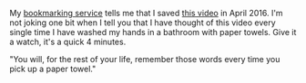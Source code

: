 <!--
.. title: Shake and Fold
.. slug: shake-and-fold
.. date: 2025-07-20 06:25:01 UTC-06:00
.. tags: 
.. category: 
.. link: 
.. description: 
.. type: text
-->

My [bookmarking service](https://bookmarks.trevormanternach.com/) tells me that I saved [this video](https://www.ted.com/talks/joe_smith_how_to_use_a_paper_towel) in April 2016. I'm not joking one bit when I tell you that I have thought of this video every single time I have washed my hands in a bathroom with paper towels. Give it a watch, it's a quick 4 minutes.

"You will, for the rest of your life, remember those words every time you pick up a paper towel."
